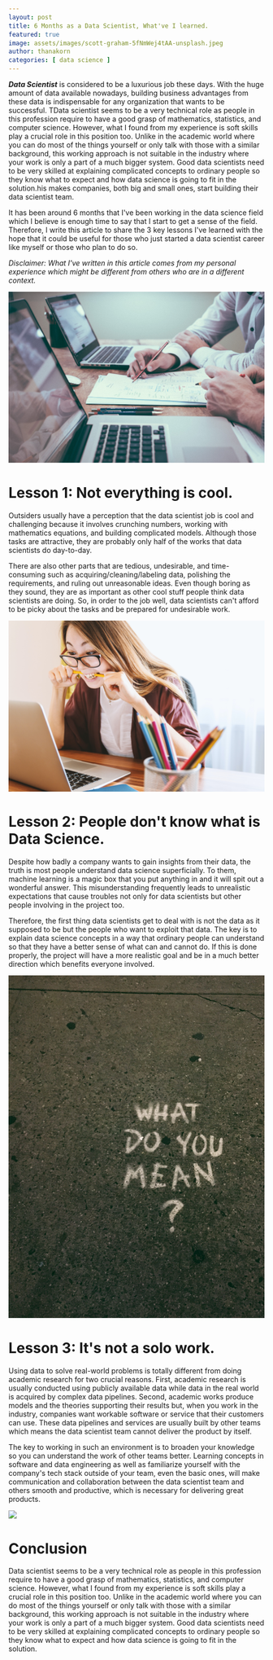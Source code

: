 ```yaml
---
layout: post
title: 6 Months as a Data Scientist, What've I learned.
featured: true
image: assets/images/scott-graham-5fNmWej4tAA-unsplash.jpeg
author: thanakorn
categories: [ data science ]
---
```


***Data Scientist*** is considered to be a luxurious job these days. With the huge amount of data available nowadays, building business advantages from these data is indispensable for any organization that wants to be successful. TData scientist seems to be a very technical role as people in this profession require to have a good grasp of mathematics, statistics, and computer science. However, what I found from my experience is soft skills play a crucial role in this position too. Unlike in the academic world where you can do most of the things yourself or only talk with those with a similar background, this working approach is not suitable in the industry where your work is only a part of a much bigger system. Good data scientists need to be very skilled at explaining complicated concepts to ordinary people so they know what to expect and how data science is going to fit in the solution.his makes companies, both big and small ones, start building their data scientist team.

It has been around 6 months that I've been working in the data science field which I believe is enough time to say that I start to get a sense of the field. Therefore, I write this article to share the 3 key lessons I've learned with the hope that it could be useful for those who just started a data scientist career like myself or those who plan to do so.

*Disclaimer: What I've written in this article comes from my personal experience which might be different from others who are in a different context.*

![](/assets/images/scott-graham-5fNmWej4tAA-unsplash.jpeg)

# Lesson 1: Not everything is cool.

Outsiders usually have a perception that the data scientist job is cool and challenging because it involves crunching numbers, working with mathematics equations, and building complicated models. Although those tasks are attractive, they are probably only half of the works that data scientists do day-to-day.
	
There are also other parts that are tedious, undesirable, and time-consuming such as acquiring/cleaning/labeling data, polishing the requirements, and ruling out unreasonable ideas. Even though boring as they sound, they are as important as other cool stuff people think data scientists are doing. So, in order to the job well, data scientists can't afford to be picky about the tasks and be prepared for undesirable work.

![](/assets/images/jeshoots-com--2vD8lIhdnw-unsplash.jpeg)

# Lesson 2: People don't know what is Data Science.

Despite how badly a company wants to gain insights from their data, the truth is most people understand data science superficially. To them, machine learning is a magic box that you put anything in and it will spit out a wonderful answer. This misunderstanding frequently leads to unrealistic expectations that cause troubles not only for data scientists but other people involving in the project too.
	
Therefore, the first thing data scientists get to deal with is not the data as it supposed to be but the people who want to exploit that data. The key is to explain data science concepts in a way that ordinary people can understand so that they have a better sense of what can and cannot do. If this is done properly, the project will have a more realistic goal and be in a much better direction which benefits everyone involved.

![](/assets/images/jon-tyson-RUsczRV6ifY-unsplash.jpeg)

# Lesson 3: It's not a solo work.

Using data to solve real-world problems is totally different from doing academic research for two crucial reasons. First, academic research is usually conducted using publicly available data while data in the real world is acquired by complex data pipelines. Second, academic works produce models and the theories supporting their results but, when you work in the industry, companies want workable software or service that their customers can use. These data pipelines and services are usually built by other teams which means the data scientist team cannot deliver the product by itself.

The key to working in such an environment is to broaden your knowledge so you can understand the work of other teams better.  Learning concepts in software and data engineering as well as familiarize yourself with the company's tech stack outside of your team, even the basic ones, will make communication and collaboration between the data scientist team and others smooth and productive, which is necessary for delivering great products.

![](/assets/images/krakenimages-Y5bvRlcCx8k-unsplash.jpeg)

# Conclusion

Data scientist seems to be a very technical role as people in this profession require to have a good grasp of mathematics, statistics, and computer science. However, what I found from my experience is soft skills play a crucial role in this position too. Unlike in the academic world where you can do most of the things yourself or only talk with those with a similar background, this working approach is not suitable in the industry where your work is only a part of a much bigger system. Good data scientists need to be very skilled at explaining complicated concepts to ordinary people so they know what to expect and how data science is going to fit in the solution.